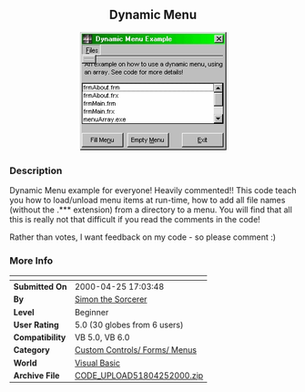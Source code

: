 ﻿<div align="center">

## Dynamic Menu

<img src="PIC200042535473510.gif">
</div>

### Description

Dynamic Menu example for everyone! Heavily commented!! This code teach you how to load/unload menu items at run-time, how to add all file names (without the .*** extension) from a directory to a menu. You will find that all this is really not that difficult if you read the comments in the code!

Rather than votes, I want feedback on my code - so please comment :)
 
### More Info
 


<span>             |<span>
---                |---
**Submitted On**   |2000-04-25 17:03:48
**By**             |[Simon the Sorcerer](https://github.com/Planet-Source-Code/PSCIndex/blob/master/ByAuthor/simon-the-sorcerer.md)
**Level**          |Beginner
**User Rating**    |5.0 (30 globes from 6 users)
**Compatibility**  |VB 5\.0, VB 6\.0
**Category**       |[Custom Controls/ Forms/  Menus](https://github.com/Planet-Source-Code/PSCIndex/blob/master/ByCategory/custom-controls-forms-menus__1-4.md)
**World**          |[Visual Basic](https://github.com/Planet-Source-Code/PSCIndex/blob/master/ByWorld/visual-basic.md)
**Archive File**   |[CODE\_UPLOAD51804252000\.zip](https://github.com/Planet-Source-Code/simon-the-sorcerer-dynamic-menu__1-7566/archive/master.zip)








